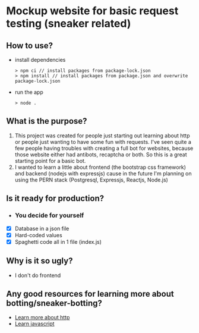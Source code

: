 # Mockup website for basic request testing (sneaker related)
## How to use?
  * install dependencies
    ```
    > npm ci // install packages from package-lock.json
    > npm install // install packages from package.json and overwrite package-lock.json
    ```
  * run the app
    ```
    > node .
    ```
## What is the purpose?
  1. This project was created for people just starting out learning about http or people just wanting to have some fun with requests. I've seen quite a few people having troubles with creating a full bot for websites, because those website either had antibots, recaptcha or both. So this is a great starting point for a basic bot.
  2. I wanted to learn a little about frontend (the bootstrap css framework) and backend (nodejs with expressjs) cause in the future I'm planning on using the PERN stack (Postgresql, Expressjs, Reactjs, Node.js)
## Is it ready for production?
  * ### You decide for yourself
  - [x] Database in a json file
  - [x] Hard-coded values
  - [x] Spaghetti code all in 1 file (index.js)
## Why is it so ugly?
  * I don't do frontend
## Any good resources for learning more about botting/sneaker-botting?
  * [Learn more about http](https://www.amazon.com/HTTP-Definitive-Guide-Guides/dp/1565925092)
  * [Learn javascript](https://javascript.info)
